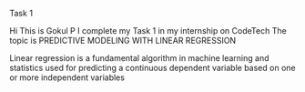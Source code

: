 Task 1

Hi 
This is Gokul P
I complete my Task 1 in my internship on CodeTech 
The topic is PREDICTIVE MODELING WITH LINEAR REGRESSION

Linear regression is a fundamental algorithm in machine learning and statistics used for predicting a continuous dependent variable based on one or more independent variables

